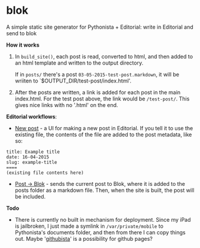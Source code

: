 # blok
A simple static site generator for Pythonista + Editorial: write in Editorial and send to blok

**How it works**

1. In `build_site()`, each post is read, converted to html, and then added to an html template and written to the output directory.

    If in `posts/` there's a post `03-05-2015-test-post.markdown`, it will be wriiten to `$OUTPUT_DIR/test-post/index.html'.

2. After the posts are written, a link is added for each post in the main index.html. For the test post above, the link would be `/test-post/`. This gives nice links with no '.html' on the end.

**Editorial workflows**:
* [New post](http://www.editorial-workflows.com/workflow/5812790350577664/oa40mJqmRxY) - a UI for making a new post in Editorial. If you tell it to use the existing file, the contents of the file are added to the post metadata, like so:
```
title: Example title
date: 16-04-2015
slug: example-title
====
(existing file contents here)
```

* [Post -> Blok](http://www.editorial-workflows.com/workflow/5900215483629568/b1X0ckOwSCY) - sends the current post to Blok, where it is added to the posts folder as a markdown file. Then, when the site is built, the post will be included.

**Todo**
- There is currently no built in mechanism for deployment. Since my iPad is jailbroken, I just made a symlink in `/var/private/mobile` to Pythonista's documents folder, and then from there I can copy things out. Maybe '[githubista](https://github.com/mmurdoch/githubista)' is a possibility for github pages?
